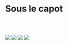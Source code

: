 <!-- .slide: class="flex-row" -->

# Sous le capot

<br><br>

![](./assets/images/V8_JavaScript_engine_logo_2.svg.png)
![](./assets/images/libuv_logo_in_node_hero_getting_started_tutorial-1458726737329.png)
![](./assets/images/Unofficial_JavaScript_logo_2.svg.png)
![](./assets/images/C_plus_plus.svg.png)